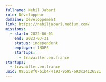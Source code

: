 ```yaml
---
fullname: Nebil Jabari
role: Développeur
domaine: Développement
link: https://nebiljabari.medium.com/
missions:
  - start: 2022-06-01
    end: 2023-03-31
    status: independent
    employer: INOPS
    startups:
      - travailler.en.france
startups:
  - travailler.en.france
uuid: 095558f0-b1b4-4193-9595-693c24126521
---
```

